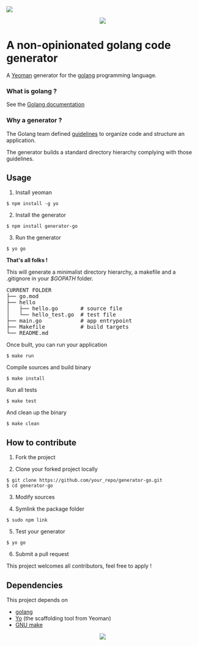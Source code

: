 <a href="https://codeclimate.com/github/bench/generator-go/maintainability"><img src="https://api.codeclimate.com/v1/badges/b73387d211ce4f09286e/maintainability" /></a>
<p align="center" style="margin-bottom: 20px; width: 100px; margin: auto">
<img src="https://golang.org/doc/gopher/frontpage.png"/>
</p>

# A non-opinionated golang code generator

A [Yeoman](http://yeoman.io) generator for the [golang](http://golang.org/) programming language.

### What is golang ?

See the [Golang documentation](https://golang.org/doc/)

### Why a generator ?

The Golang team defined [guidelines](https://blog.golang.org/organizing-go-code) to organize code and structure an application.

The generator builds a standard directory hierarchy complying with those guidelines.

## Usage


1. Install yeoman

```
$ npm install -g yo
```

2. Install the generator

```
$ npm install generator-go
```

3. Run the generator

```
$ yo go
```

**That's all folks !**


This will generate a minimalist directory hierarchy, a makefile and a .gitignore in your *$GOPATH* folder.

<pre>
CURRENT FOLDER
├── go.mod
├── hello
│   ├── hello.go       # source file
│   └── hello_test.go  # test file
├── main.go            # app entrypoint
├── Makefile           # build targets
└── README.md
</pre>

Once built, you can run your application

```
$ make run
```

Compile sources and build binary

```
$ make install
```

Run all tests

```
$ make test
```

And clean up the binary

```
$ make clean
```


## How to contribute


1. Fork the project

2. Clone your forked project locally

```
$ git clone https://github.com/your_repo/generator-go.git
$ cd generator-go
```

3. Modify sources

4. Symlink the package folder

```
$ sudo npm link
```

5. Test your generator

```
$ yo go
```

6. Submit a pull request

This project welcomes all contributors, feel free to apply !

## Dependencies

This project depends on

* [golang](http://golang.org/)
* [Yo](https://github.com/yeoman/yo) (the scaffolding tool from Yeoman)
* [GNU make](https://www.gnu.org/software/make/manual/make.html)



<p align="center" style="margin-bottom: 20px; width: 100px; margin: auto">
<img src="http://talks.golang.org/2014/go4gophers/gopherswim.jpg"/>
</p>
